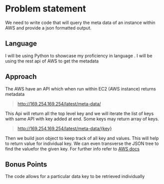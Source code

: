# Problem statement


We need to write code that will query the meta data of an instance within AWS and provide a json formatted output.



## Language 

  
I will be using Python to showcase my proficiency in language . I will be using the rest api of AWS to get the metadata



## Approach

 


  The AWS have an API which when run within EC2 (AWS instance) returns metadata
  
>http://169.254.169.254/latest/meta-data/



This Api will return all the top level key and we will iterate the list of keys with same API with key added at end. Some keys may return array of keys.


>http://169.254.169.254/latest/meta-data/{key}



Then we build json object to keep track of all key and values. This will help to return value for individual key. We can even transverse the JSON tree to find the valuefor the given key.
 For further info refer to [AWS docs](https://docs.aws.amazon.com/AWSEC2/latest/UserGuide/instancedata-data-retrieval.html)








## Bonus Points

  


The code allows for a particular data key to be retrieved individually

  

  
